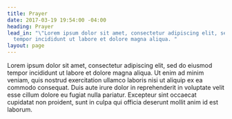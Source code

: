 ```yaml
---
title: Prayer
date: 2017-03-19 19:54:00 -04:00
heading: Prayer
lead_in: "\"Lorem ipsum dolor sit amet, consectetur adipiscing elit, sed do eiusmod
  tempor incididunt ut labore et dolore magna aliqua. "
layout: page
---
```


Lorem ipsum dolor sit amet, consectetur adipiscing elit, sed do eiusmod tempor incididunt ut labore et dolore magna aliqua. Ut enim ad minim veniam, quis nostrud exercitation ullamco laboris nisi ut aliquip ex ea commodo consequat. Duis aute irure dolor in reprehenderit in voluptate velit esse cillum dolore eu fugiat nulla pariatur. Excepteur sint occaecat cupidatat non proident, sunt in culpa qui officia deserunt mollit anim id est laborum.

